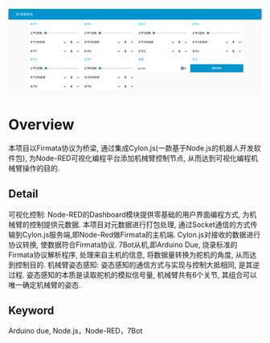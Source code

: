 ![demo](./imgs/demo.png)
# Overview
本项目以Firmata协议为桥梁, 通过集成Cylon.js(一款基于Node.js的机器人开发软件包), 为Node-RED可视化编程平台添加机械臂控制节点, 从而达到可视化编程机械臂操作的目的.
## Detail
可视化控制: Node-RED的Dashboard模块提供零基础的用户界面编程方式, 为机械臂的控制提供元数据. 本项目对元数据进行打包处理, 通过Socket通信的方式传输到Cylon.js服务端,即Node-Red做Firmata的主机端. Cylon.js对接收的数据进行协议转换, 使数据符合Firmata协议. 7Bot从机,即Arduino Due, 烧录标准的Firmata协议解析程序, 处理来自主机的信息, 将数据量转换为舵机的角度, 从而达到控制目的.
机械臂姿态感知: 姿态感知的通信方式与实现与控制大抵相同, 是其逆过程. 姿态感知的本质是读取舵机的模拟信号量, 机械臂共有6个关节, 其组合可以唯一确定机械臂的姿态.
## Keyword
Arduino due, Node.js，Node-RED，7Bot
